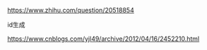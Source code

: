 https://www.zhihu.com/question/20518854



id生成

https://www.cnblogs.com/yjl49/archive/2012/04/16/2452210.html